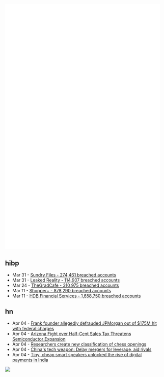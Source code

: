 ![Metrics](https://raw.githubusercontent.com/phixion/phixion/master/metrics.svg)

## hibp

<!--
for https://github.com/phixion/phixion/blob/main/.github/workflows/feeds.yml
-->
<!--START_SECTION:haveibeenpwnd-->
- Mar 31 - [Sundry Files - 274,461 breached accounts](https://haveibeenpwned.com/PwnedWebsites#SundryFiles)
- Mar 31 - [Leaked Reality - 114,907 breached accounts](https://haveibeenpwned.com/PwnedWebsites#LeakedReality)
- Mar 24 - [TheGradCafe - 310,975 breached accounts](https://haveibeenpwned.com/PwnedWebsites#TheGradCafe)
- Mar 11 - [Shopper+ - 878,290 breached accounts](https://haveibeenpwned.com/PwnedWebsites#ShopperPlus)
- Mar 11 - [HDB Financial Services - 1,658,750 breached accounts](https://haveibeenpwned.com/PwnedWebsites#HDBFinancialServices)
<!--END_SECTION:haveibeenpwnd-->

## hn

<!--
for https://github.com/phixion/phixion/blob/main/.github/workflows/feeds.yml
-->
<!--START_SECTION:hn-->
- Apr 04 - [Frank founder allegedly defrauded JPMorgan out of $175M hit with federal charges](https://www.businessinsider.com/charlie-javice-frank-criminal-charges-financial-fraud-jpmorgan-chase-2023-1)
- Apr 04 - [Arizona Fight over Half-Cent Sales Tax Threatens Semiconductor Expansion](https://www.wsj.com/articles/arizona-fight-over-half-cent-sales-tax-threatens-semiconductor-expansion-1cd5c552)
- Apr 04 - [Researchers create new classification of chess openings](https://techxplore.com/news/2023-04-classification-chess.html)
- Apr 04 - [China&#x27;s tech weapon: Delay mergers for leverage, aid rivals](https://www.wsj.com/articles/chinas-new-tech-weapon-dragging-its-feet-on-global-merger-approvals-d653ca4a)
- Apr 04 - [Tiny, cheap smart speakers unlocked the rise of digital payments in India](https://restofworld.org/2023/india-sound-boxes-paytm-phonepe/)
<!--END_SECTION:hn-->

<!--
for https://yhype.me
-->
![](https://hit.yhype.me/github/profile?user_id=13013670)
